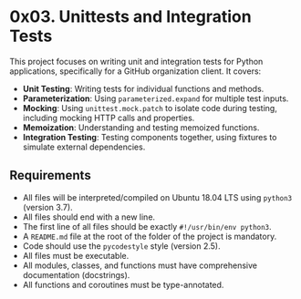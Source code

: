 # 0x03. Unittests and Integration Tests

This project focuses on writing unit and integration tests for Python applications, specifically for a GitHub organization client. It covers:

- **Unit Testing**: Writing tests for individual functions and methods.
- **Parameterization**: Using `parameterized.expand` for multiple test inputs.
- **Mocking**: Using `unittest.mock.patch` to isolate code during testing, including mocking HTTP calls and properties.
- **Memoization**: Understanding and testing memoized functions.
- **Integration Testing**: Testing components together, using fixtures to simulate external dependencies.

## Requirements

- All files will be interpreted/compiled on Ubuntu 18.04 LTS using `python3` (version 3.7).
- All files should end with a new line.
- The first line of all files should be exactly `#!/usr/bin/env python3`.
- A `README.md` file at the root of the folder of the project is mandatory.
- Code should use the `pycodestyle` style (version 2.5).
- All files must be executable.
- All modules, classes, and functions must have comprehensive documentation (docstrings).
- All functions and coroutines must be type-annotated.
